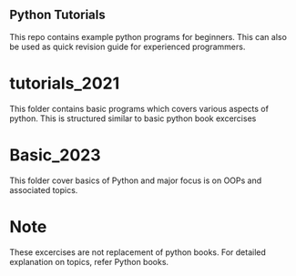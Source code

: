 ## Python Tutorials ##
This repo contains example python programs for beginners. This can also be used as quick revision guide for experienced programmers.

# tutorials_2021
This folder contains basic programs which covers various aspects of python. This is structured similar to basic python book excercises

# Basic_2023
This folder cover basics of Python and major focus is on OOPs and associated topics.

# Note
These excercises are not replacement of python books. For detailed explanation on topics, refer Python books.


